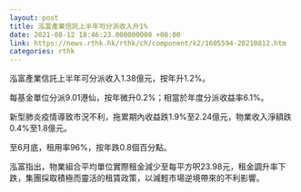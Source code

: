 ```yaml
---
layout: post
title: 泓富產業信託上半年可分派收入升1%
date: 2021-08-12 18:46:23.000000000 +08:00
link: https://news.rthk.hk/rthk/ch/component/k2/1605594-20210812.htm
categories: rthk
---
```


泓富產業信託上半年可分派收入1.38億元，按年升1.2%。

每基金單位分派9.01港仙，按年微升0.2%；相當於年度分派收益率6.1%。

新型肺炎疫情導致市況不利，拖累期內收益跌1.9%至2.24億元，物業收入淨額跌0.4%至1.8億元。

至6月底，租用率96%，按年跌0.8個百分點。

泓富指出，物業組合平均單位實際租金減少至每平方呎23.98元，租金調升率下跌，集團採取積極而靈活的租賃政策，以減輕市場逆境帶來的不利影響。
